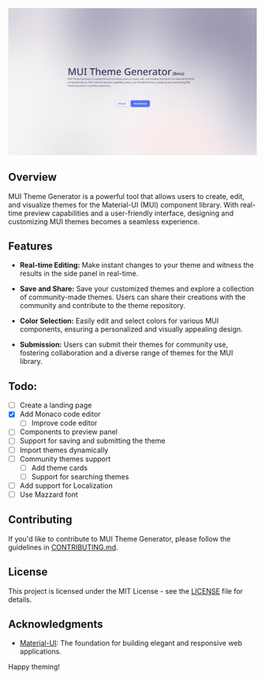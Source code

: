 <img src="./res/index-page.png"/>

<h2 >Overview</h2>
<p >
  MUI Theme Generator is a powerful tool that allows users to create, edit, and visualize themes for the Material-UI (MUI) component library. With real-time preview capabilities and a user-friendly interface, designing and customizing MUI themes becomes a seamless experience.
</p>

<h2 >Features</h2>

- **Real-time Editing:** Make instant changes to your theme and witness the results in the side panel in real-time.

- **Save and Share:** Save your customized themes and explore a collection of community-made themes. Users can share their creations with the community and contribute to the theme repository.

- **Color Selection:** Easily edit and select colors for various MUI components, ensuring a personalized and visually appealing design.

- **Submission:** Users can submit their themes for community use, fostering collaboration and a diverse range of themes for the MUI library.

<h2>Todo:</h2>

- [ ] Create a landing page
- [x] Add Monaco code editor
  - [ ] Improve code editor
- [ ] Components to preview panel
- [ ] Support for saving and submitting the theme
- [ ] Import themes dynamically
- [ ] Community themes support
  - [ ] Add theme cards
  - [ ] Support for searching themes 
- [ ] Add support for Localization
- [ ] Use Mazzard font

<h2>Contributing</h2>

If you'd like to contribute to MUI Theme Generator, please follow the guidelines in [CONTRIBUTING.md](CONTRIBUTING.md).

<h2 >License</h2>

This project is licensed under the MIT License - see the [LICENSE](LICENSE) file for details.

<h2 >Acknowledgments</h2>

- [Material-UI](https://material-ui.com/): The foundation for building elegant and responsive web applications.

<p >Happy theming!</p>
